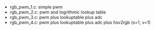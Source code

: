 * rgb_pwm_1.c: simple pwm
* rgb_pwm_2.c: pwm and logrithmic lookup table
* rgb_pwm_3.c: pwm plus lookuptable plus adc
* rgb_pwm_4.c: pwm plus lookuptable plus adc plus hsv2rgb (s=1, v=1)
